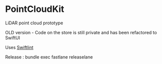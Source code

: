 # PointCloudKit

LiDAR point cloud prototype

OLD version - Code on the store is still private and has been refactored to SwiftUI

Uses 
[Swiftlint](https://github.com/realm/SwiftLint)

Release : bundle exec fastlane releaselane

